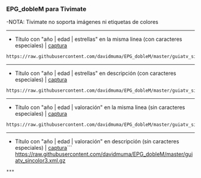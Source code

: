 ### EPG_dobleM para Tivimate
-NOTA: Tivimate no soporta imágenes ni etiquetas de colores
***
- Título con "año | edad | estrellas" en la misma linea (con caracteres especiales) | [captura](https://raw.githubusercontent.com/davidmuma/Canales_dobleM/master/Varios/EPG/Tivimate.jpg)
```
https://raw.githubusercontent.com/davidmuma/EPG_dobleM/master/guiatv_sincolor.xml.gz
```
***
- Título con "año | edad | estrellas" en descripción (con caracteres especiales) | [captura](https://raw.githubusercontent.com/davidmuma/Canales_dobleM/master/Varios/EPG/Tivimate1.jpg)
```
https://raw.githubusercontent.com/davidmuma/EPG_dobleM/master/guiatv_sincolor1.xml.gz
```
***
- Título con "año | edad | valoración" en la misma linea (sin caracteres especiales) | [captura](https://raw.githubusercontent.com/davidmuma/Canales_dobleM/master/Varios/EPG/Tivimate2.jpg)
```
https://raw.githubusercontent.com/davidmuma/EPG_dobleM/master/guiatv_sincolor2.xml.gz
```
***
- Título con "año | edad | valoración" en descripción (sin caracteres especiales) | [captura](https://raw.githubusercontent.com/davidmuma/Canales_dobleM/master/Varios/EPG/Tivimate3.jpg)```
https://raw.githubusercontent.com/davidmuma/EPG_dobleM/master/guiatv_sincolor3.xml.gz
```
***
